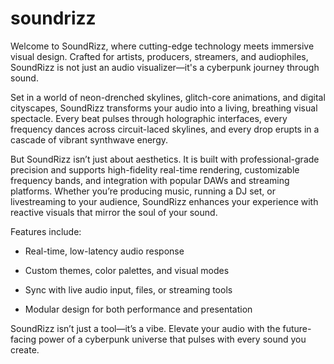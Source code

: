 # soundrizz

Welcome to SoundRizz, where cutting-edge technology meets immersive visual design. Crafted for artists, producers, streamers, and audiophiles, SoundRizz is not just an audio visualizer—it's a cyberpunk journey through sound.

Set in a world of neon-drenched skylines, glitch-core animations, and digital cityscapes, SoundRizz transforms your audio into a living, breathing visual spectacle. Every beat pulses through holographic interfaces, every frequency dances across circuit-laced skylines, and every drop erupts in a cascade of vibrant synthwave energy.

But SoundRizz isn’t just about aesthetics. It is built with professional-grade precision and supports high-fidelity real-time rendering, customizable frequency bands, and integration with popular DAWs and streaming platforms. Whether you’re producing music, running a DJ set, or livestreaming to your audience, SoundRizz enhances your experience with reactive visuals that mirror the soul of your sound.

Features include:

- Real-time, low-latency audio response

- Custom themes, color palettes, and visual modes

- Sync with live audio input, files, or streaming tools

- Modular design for both performance and presentation

SoundRizz isn’t just a tool—it’s a vibe. Elevate your audio with the future-facing power of a cyberpunk universe that pulses with every sound you create.
